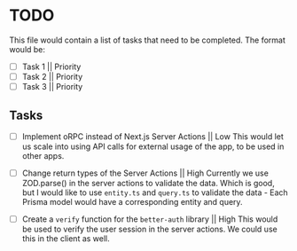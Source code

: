 # TODO

This file would contain a list of tasks that need to be completed.
The format would be:

- [ ] Task 1 || Priority
- [ ] Task 2 || Priority
- [ ] Task 3 || Priority

## Tasks

- [ ] Implement oRPC instead of Next.js Server Actions || Low
      This would let us scale into using API calls for external usage of the app, to be used in other apps.

- [ ] Change return types of the Server Actions || High
      Currently we use ZOD.parse() in the server actions to validate the data.
      Which is good, but I would like to use `entity.ts` and `query.ts` to validate the data - Each Prisma model would have a corresponding entity and query.

- [ ] Create a `verify` function for the `better-auth` library || High
      This would be used to verify the user session in the server actions. We could use this in the client as well.
